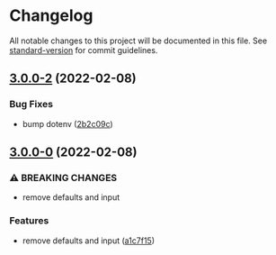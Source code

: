 # Changelog

All notable changes to this project will be documented in this file. See [standard-version](https://github.com/conventional-changelog/standard-version) for commit guidelines.

## [3.0.0-2](https://github.com/roxiness/configent/compare/v2.2.0...v3.0.0-2) (2022-02-08)

### Bug Fixes

* bump dotenv ([2b2c09c](https://github.com/roxiness/configent/commit/2b2c09cbdb86f2c28d5edb5476f42d4775f63d65))


## [3.0.0-0](https://github.com/roxiness/configent/compare/v2.2.0...v3.0.0-0) (2022-02-08)


### ⚠ BREAKING CHANGES

* remove defaults and input

### Features

* remove defaults and input ([a1c7f15](https://github.com/roxiness/configent/commit/a1c7f15743cbb70ccc10d8a8a8e641406fe59819))
